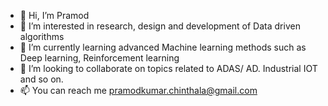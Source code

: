 - 👋 Hi, I’m Pramod 
- 👀 I’m interested in research, design and development of Data driven algorithms
- 🌱 I’m currently learning advanced Machine learning methods such as Deep learning, Reinforcement learning
- 💞️ I’m looking to collaborate on topics related to ADAS/ AD. Industrial IOT and so on.
- 📫 You can reach me pramodkumar.chinthala@gmail.com

<!---
Pramod07Ch/Pramod07Ch is a ✨ special ✨ repository because its `README.md` (this file) appears on your GitHub profile.
You can click the Preview link to take a look at your changes.
--->
